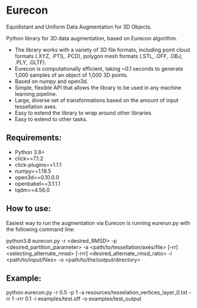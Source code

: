 # Eurecon

Equidistant and Uniform Data Augmentation for 3D Objects.

Python library for 3D data augmentation, based on Eurecon algorithm. 

- The library works with a variety of 3D file formats, including point cloud formats (.XYZ, .PTS, .PCD), polygon mesh formats (.STL, .OFF, .OBJ, .PLY, .GLTF).
- Eurecon is computationally efficient, taking ~0.1 seconds to generate 1,000 samples  of an object of 1,000 3D points. 
- Based on numpy and open3d.
- Simple, flexible API that allows the library to be used in any machine learning pipeline.
- Large, diverse set of transformations based on the amount of input tessellation axes.
- Easy to extend the library to wrap around other libraries.
- Easy to extend to other tasks.



## Requirements:
- Python 3.8+
- click==7.1.2
- click-plugins==1.1.1
- numpy==1.19.5
- open3d==0.10.0.0
- openbabel==3.1.1.1
- tqdm==4.56.0


## How to use:

Easiest way to run the augmentation via Eurecon is running eurerun.py with the following command line:

python3.8 eurecon.py -r <desired_RMSD> -p <desired_partition_parameter> -a <path/to/tessellation/axes/file> [-rr] <selecting_alternate_rmsd> [-rrr] <desired_alternate_rmsd_ratio> -i <path/to/input/files> -o <path/to/the/output/directory>

## Example:

python eurecon.py -r 0.5 -p 1 -a resources/tesselation_vertices_layer_0.txt -rr 1 -rrr 0.1 -i examples/test.off -o examples/test_output
